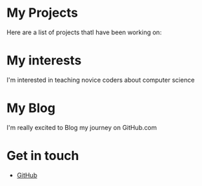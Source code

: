 # My Projects
Here are a list of projects thatI have been working on:

# My interests
I'm interested in teaching novice coders about computer science

# My Blog
I'm really excited to Blog my journey on GitHub.com

# Get in touch

<ul>
<li><a href="https://github.com/{{ site.twitter_orrisb}}">GitHub</a></li>